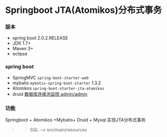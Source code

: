 # Springboot JTA(Atomikos)分布式事务

### 版本
  + spring boot 				 2.0.2.RELEASE
  + JDK 					     1.7+
  + Maven						 3+ 
  + eclipse
### spring boot 
   + SpringMVC  		`spring-boot-starter-web` 
   + mybatis  			`mybatis-spring-boot-starter` 1.3.2    
   + Atomikos           `spring-boot-starter-jta-atomikos`
   + druid [数据库连接池监控 admin/admin]('http://localhost:9090/druid/index.html')
   
### 功能 
Springboot + Atomikos +Mybatis+ Druid + Mysql 实现JTA分布式事务
>>  SQL --> src/main/resources 
 